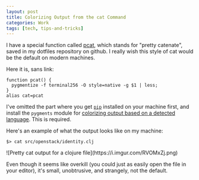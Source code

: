 ```yaml
---
layout: post
title: Colorizing Output from the cat Command
categories: Work
tags: [tech, tips-and-tricks]
---
```


I have a special function called [pcat](https://github.com/Droogans/dotfiles/commit/6d1929aed66094851091705c9d5a11a590b53385), which stands for "pretty catenate", saved in my dotfiles repository on github. I really wish this style of cat would be the default on modern machines.

Here it is, sans link:

```
function pcat() {
  pygmentize -f terminal256 -O style=native -g $1 | less;
}
alias cat=pcat
```

I've omitted the part where you get [`pip`](https://pip.pypa.io/en/latest/installing.html) installed on your machine first, and install the `pygments` module for [colorizing output based on a detected language](https://pygments.org/demo/374513/). This is required.

Here's an example of what the output looks like on my machine:

```
$> cat src/openstack/identity.clj
```

<span class="image-section">
![Pretty cat output for a clojure file](https://i.imgur.com/RVOMxZj.png)
</span>

Even though it seems like overkill (you could just as easily open the file in your editor), it's small, unobtrusive, and strangely, not the default.
